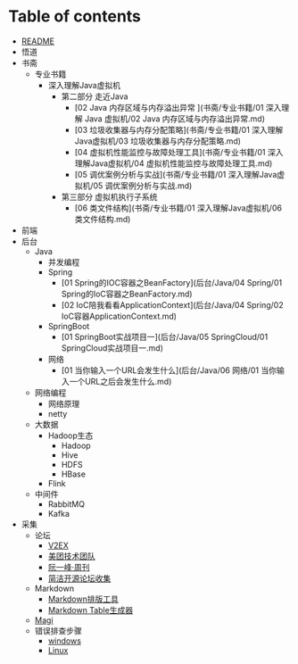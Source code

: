 # Table of contents

- [README](README.md)
- 悟道
- 书斋
  - 专业书籍
    - 深入理解Java虚拟机
      - 第二部分 走近Java
        - [02 Java 内存区域与内存溢出异常 ](书斋/专业书籍/01 深入理解 Java 虚拟机/02 Java 内存区域与内存溢出异常.md)
        - [03 垃圾收集器与内存分配策略](书斋/专业书籍/01 深入理解Java虚拟机/03 垃圾收集器与内存分配策略.md)
        - [04 虚拟机性能监控与故障处理工具](书斋/专业书籍/01 深入理解Java虚拟机/04 虚拟机性能监控与故障处理工具.md)
        - [05 调优案例分析与实战](书斋/专业书籍/01 深入理解Java虚拟机/05 调优案例分析与实战.md)
      - 第三部分 虚拟机执行子系统
        - [06 类文件结构](书斋/专业书籍/01 深入理解Java虚拟机/06 类文件结构.md)
- 前端
- 后台
  - Java
    - 并发编程
    - Spring
      - [01 Spring的IOC容器之BeanFactory](后台/Java/04 Spring/01 Spring的IoC容器之BeanFactory.md)
      - [02 IoC陪我看看ApplicationContext](后台/Java/04 Spring/02 IoC容器ApplicationContext.md)
    - SpringBoot
      - [01 SpringBoot实战项目一](后台/Java/05 SpringCloud/01 SpringCloud实战项目一.md)
    - 网络
      - [01 当你输入一个URL会发生什么](后台/Java/06 网络/01 当你输入一个URL之后会发生什么.md)
  - 网络编程
    - 网络原理
    - netty
  - 大数据
    - Hadoop生态
      - Hadoop
      - Hive
      - HDFS
      - HBase
    - Flink
  - 中间件
    - RabbitMQ
    - Kafka
- 采集
  - 论坛
    - [V2EX](https://www.v2ex.com/)
    - [美团技术团队](https://www.tech.meituan.com)
    - [阮一峰·周刊](https://www.v2ex.com/)
    - [简洁开源论坛收集 ](采集/论坛/论坛.md)
  - Markdown
      - [Markdown排版工具](https://cyc2018.github.io/Text-Typesetting/)
      - [Markdown Table生成器](http://www.tablesgenerator.com/markdown_tables)
  - [Magi](https://magi.com)
  - 错误排查步骤
      - [windows](采集/错误排查步骤/Windows.md)
      - [Linux](采集/错误排查步骤/Linux.md)
